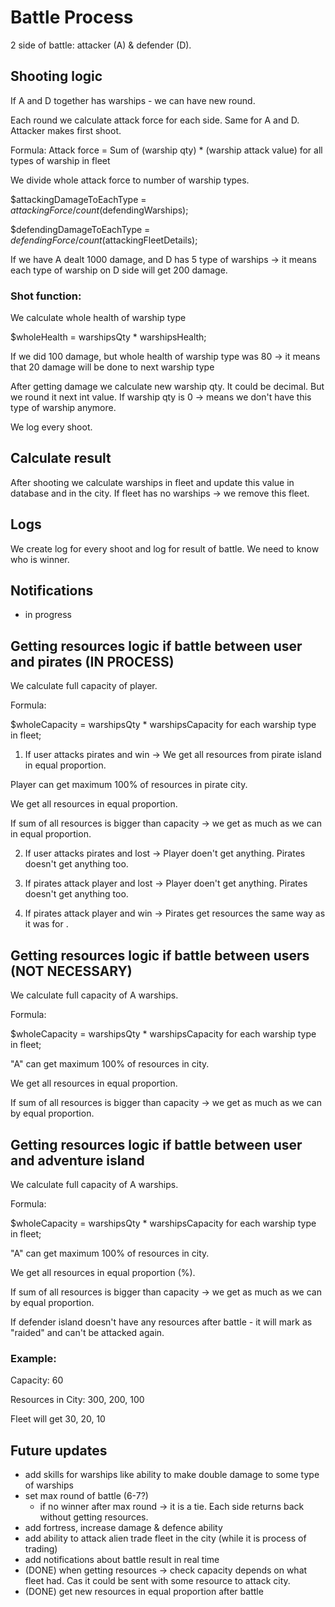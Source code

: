 # Battle Process

2 side of battle: attacker (A) & defender (D).

## Shooting logic
If A and D together has warships - we can have new round.

Each round we calculate attack force for each side.
Same for A and D.
Attacker makes first shoot.

Formula: 
Attack force = Sum of (warship qty) * (warship attack value) for all types of warship in fleet

We divide whole attack force to number of warship types.

$attackingDamageToEachType = $attackingForce / count($defendingWarships);

$defendingDamageToEachType = $defendingForce / count($attackingFleetDetails);

If we have A dealt 1000 damage, and D has 5 type of warships -> it means each type of warship on D side will get 200 damage.

### Shot function:
We calculate whole health of warship type

$wholeHealth = warshipsQty * warshipsHealth;

If we did 100 damage, but whole health of warship type was 80 -> it means that 20 damage will be done to next warship type

After getting damage we calculate new warship qty. It could be decimal. But we round it next int value.
If warship qty is 0 -> means we don't have this type of warship anymore.

We log every shoot.

## Calculate result
After shooting we calculate warships in fleet and update this value in database and in the city.
If fleet has no warships -> we remove this fleet.

## Logs
We create log for every shoot and log for result of battle. We need to know who is winner.

## Notifications
- in progress

## Getting resources logic if battle between user and pirates (IN PROCESS)
We calculate full capacity of player.

Formula:

$wholeCapacity = warshipsQty * warshipsCapacity for each warship type in fleet;

1) If user attacks pirates and win -> We get all resources from pirate island in equal proportion.

Player can get maximum 100% of resources in pirate city.

We get all resources in equal proportion.

If sum of all resources is bigger than capacity -> we get as much as we can in equal proportion.

2) If user attacks pirates and lost -> Player doen't get anything. Pirates doesn't get anything too.

3) If pirates attack player and lost -> Player doen't get anything. Pirates doesn't get anything too.

4) If pirates attack player and win -> Pirates get resources the same way as it was for .

## Getting resources logic if battle between users (NOT NECESSARY)
We calculate full capacity of A warships.

Formula:

$wholeCapacity = warshipsQty * warshipsCapacity for each warship type in fleet;

"A" can get maximum 100% of resources in city.

We get all resources in equal proportion.

If sum of all resources is bigger than capacity -> we get as much as we can by equal proportion.

## Getting resources logic if battle between user and adventure island

We calculate full capacity of A warships.

Formula:

$wholeCapacity = warshipsQty * warshipsCapacity for each warship type in fleet;

"A" can get maximum 100% of resources in city.

We get all resources in equal proportion (%).

If sum of all resources is bigger than capacity -> we get as much as we can by equal proportion.

If defender island doesn't have any resources after battle - it will mark as "raided" and can't be attacked again.

### Example:

Capacity: 60

Resources in City: 300, 200, 100

Fleet will get 30, 20, 10

## Future updates

- add skills for warships like ability to make double damage to some type of warships
- set max round of battle (6-7?)
  - if no winner after max round -> it is a tie. Each side returns back without getting resources.
- add fortress, increase damage & defence ability
- add ability to attack alien trade fleet in the city (while it is process of trading)
- add notifications about battle result in real time
- (DONE) when getting resources -> check capacity depends on what fleet had. Cas it could be sent with some resource to attack city.
- (DONE) get new resources in equal proportion after battle
